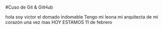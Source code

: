 #Cuso de Git & GitHub

hola soy victor el domado indomable
Tengo mi leona mi arquitecta de mi corazón una vez mas
HOY ESTAMOS 11 de febrero
